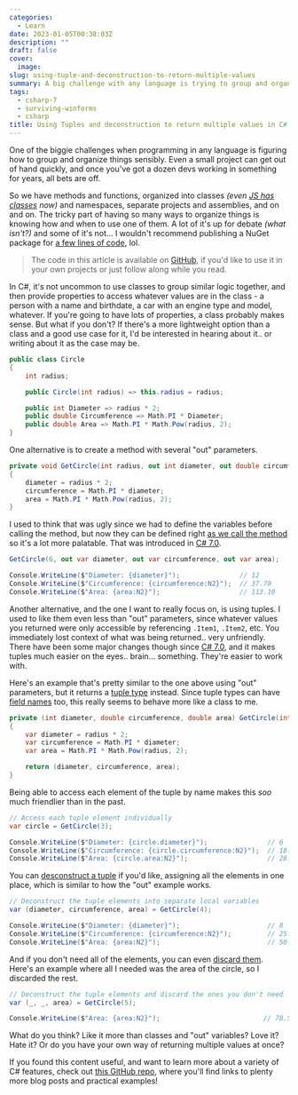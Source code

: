```yaml
---
categories:
  - Learn
date: 2023-01-05T00:38:03Z
description: ""
draft: false
cover:
  image:
slug: using-tuple-and-deconstruction-to-return-multiple-values
summary: A big challenge with any language is trying to group and organize things sensibly, and returning multiple values is no exception. Let's check out Tuples and deconstruction, and see how they can help us out.
tags:
  - csharp-7
  - surviving-winforms
  - csharp
title: Using Tuples and deconstruction to return multiple values in C#
---
```

One of the biggie challenges when programming in any language is figuring how to group and organize things sensibly. Even a small project can get out of hand quickly, and once you've got a dozen devs working in something for years, all bets are off.

So we have methods and functions, organized into classes _(even_ [_JS has classes_](https://www.javascripttutorial.net/es6/javascript-class/) _now)_ and namespaces, separate projects and assemblies, and on and on. The tricky part of having so many ways to organize things is knowing how and when to use one of them. A lot of it's up for debate _(what isn't?)_ and some of it's not... I wouldn't recommend publishing a NuGet package for [a few lines of code](https://www.sciencealert.com/how-a-programmer-almost-broke-the-internet-by-deleting-11-lines-of-code), lol.

> The code in this article is available on <a href="https://github.com/grantwinney/Surviving-WinForms/tree/master/ClarityConciseness/TupleDeconstruction">GitHub</a>, if you'd like to use it in your own projects or just follow along while you read.

In C#, it's not uncommon to use classes to group similar logic together, and then provide properties to access whatever values are in the class - a person with a name and birthdate, a car with an engine type and model, whatever. If you're going to have lots of properties, a class probably makes sense. But what if you don't? If there's a more lightweight option than a class and a good use case for it, I'd be interested in hearing about it.. or writing about it as the case may be.

```csharp
public class Circle
{
    int radius;

    public Circle(int radius) => this.radius = radius;

    public int Diameter => radius * 2;
    public double Circumference => Math.PI * Diameter;
    public double Area => Math.PI * Math.Pow(radius, 2);
}
```

One alternative is to create a method with several "out" parameters.

```csharp
private void GetCircle(int radius, out int diameter, out double circumference, out double area)
{
    diameter = radius * 2;
    circumference = Math.PI * diameter;
    area = Math.PI * Math.Pow(radius, 2);
}
```

I used to think that was ugly since we had to define the variables before calling the method, but now they can be defined right [as we call the method](https://learn.microsoft.com/en-us/dotnet/csharp/language-reference/keywords/out-parameter-modifier#calling-a-method-with-an-out-argument) so it's a lot more palatable. That was introduced in [C# 7.0](https://learn.microsoft.com/en-us/dotnet/csharp/whats-new/csharp-version-history#c-version-70).

```csharp
GetCircle(6, out var diameter, out var circumference, out var area);

Console.WriteLine($"Diameter: {diameter}");               // 12
Console.WriteLine($"Circumference: {circumference:N2}");  // 37.70
Console.WriteLine($"Area: {area:N2}");                    // 113.10
```

Another alternative, and the one I want to really focus on, is using tuples. I used to like them even less than "out" parameters, since whatever values you returned were only accessible by referencing `.Item1`, `.Item2`, etc. You immediately lost context of what was being returned.. very unfriendly. There have been some major changes though since [C# 7.0](https://learn.microsoft.com/en-us/dotnet/csharp/whats-new/csharp-version-history#c-version-70), and it makes tuples much easier on the eyes.. brain... something. They're easier to work with.

Here's an example that's pretty similar to the one above using "out" parameters, but it returns a [tuple type](https://learn.microsoft.com/en-us/dotnet/csharp/language-reference/builtin-types/value-tuples) instead. Since tuple types can have [field names](https://learn.microsoft.com/en-us/dotnet/csharp/language-reference/builtin-types/value-tuples#tuple-field-names) too, this really seems to behave more like a class to me.

```csharp
private (int diameter, double circumference, double area) GetCircle(int radius)
{
    var diameter = radius * 2;
    var circumference = Math.PI * diameter;
    var area = Math.PI * Math.Pow(radius, 2);

    return (diameter, circumference, area);
}
```

Being able to access each element of the tuple by name makes this _soo_ much friendlier than in the past.

```csharp
// Access each tuple element individually
var circle = GetCircle(3);

Console.WriteLine($"Diameter: {circle.diameter}");               // 6
Console.WriteLine($"Circumference: {circle.circumference:N2}");  // 18.85
Console.WriteLine($"Area: {circle.area:N2}");                    // 28.27
```

You can [desconstruct a tuple](https://learn.microsoft.com/en-us/dotnet/csharp/fundamentals/functional/discards#tuple-and-object-deconstruction) if you'd like, assigning all the elements in one place, which is similar to how the "out" example works.

```csharp
// Deconstruct the tuple elements into separate local variables
var (diameter, circumference, area) = GetCircle(4);

Console.WriteLine($"Diameter: {diameter}");                      // 8
Console.WriteLine($"Circumference: {circumference:N2}");         // 25.13
Console.WriteLine($"Area: {area:N2}");                           // 50.27
```

And if you don't need all of the elements, you can even [discard them](https://learn.microsoft.com/en-us/dotnet/csharp/fundamentals/functional/discards#tuple-and-object-deconstruction). Here's an example where all I needed was the area of the circle, so I discarded the rest.

```csharp
// Deconstruct the tuple elements and discard the ones you don't need
var (_, _, area) = GetCircle(5);

Console.WriteLine($"Area: {area:N2}");                          // 78.54
```

What do you think? Like it more than classes and "out" variables? Love it? Hate it? Or do you have your own way of returning multiple values at once?

If you found this content useful, and want to learn more about a variety of C# features, check out [this GitHub repo](https://github.com/grantwinney/CSharpDotNetExamples), where you'll find links to plenty more blog posts and practical examples!
